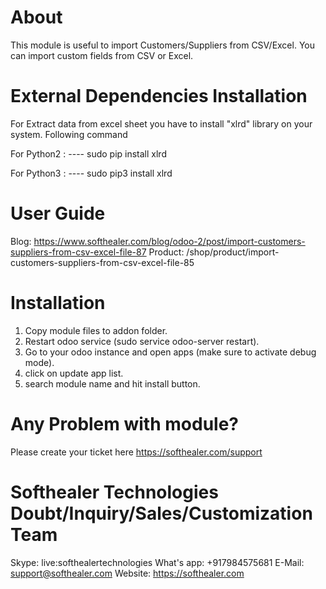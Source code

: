 About
============
This module is useful to import Customers/Suppliers from CSV/Excel. You can import custom fields from CSV or Excel.



External Dependencies Installation  
======================================

For Extract data from excel sheet you have to install "xlrd" library on your system. Following command 

For Python2 : ----     sudo pip install xlrd

For Python3 : ----     sudo pip3 install xlrd




User Guide
============
Blog: https://www.softhealer.com/blog/odoo-2/post/import-customers-suppliers-from-csv-excel-file-87
Product: /shop/product/import-customers-suppliers-from-csv-excel-file-85

Installation
============
1) Copy module files to addon folder.
2) Restart odoo service (sudo service odoo-server restart).
3) Go to your odoo instance and open apps (make sure to activate debug mode).
4) click on update app list.
5) search module name and hit install button.

Any Problem with module?
=====================================
Please create your ticket here https://softhealer.com/support

Softhealer Technologies Doubt/Inquiry/Sales/Customization Team
=====================================
Skype: live:softhealertechnologies
What's app: +917984575681
E-Mail: support@softhealer.com
Website: https://softhealer.com
